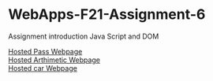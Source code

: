 # WebApps-F21-Assignment-6
Assignment introduction Java Script and DOM

<a href="https://44-563-webapps-f21.github.io/webapps-f21-assignment-6-nagireddyakhilredddy/pass.html"> Hosted Pass Webpage </a > <br>
<a href="https://44-563-webapps-f21.github.io/webapps-f21-assignment-6-nagireddyakhilredddy/Arthimetic.html"> Hosted Arthimetic Webpage </a ><br>
<a href="https://44-563-webapps-f21.github.io/webapps-f21-assignment-6-nagireddyakhilredddy/car.html"> Hosted car Webpage </a >

